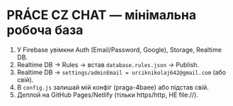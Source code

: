 # PRÁCE CZ CHAT — мінімальна робоча база
1) У Firebase увімкни Auth (Email/Password, Google), Storage, Realtime DB.
2) Realtime DB → Rules → встав `database.rules.json` → Publish.
3) Realtime DB → `settings/adminEmail = urciknikolaj642@gmail.com` (або свій).
4) В `config.js` залишай мій конфіг (praga-4baee) або підстав свій.
5) Деплой на GitHub Pages/Netlify (тільки https/http, НЕ file://).

